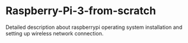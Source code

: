 # Raspberry-Pi-3-from-scratch
Detailed description about raspberrypi operating system installation and setting up wireless network connection.
